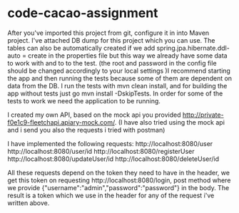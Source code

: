 # code-cacao-assignment

After you've imported this project from git, configure it in into Maven project.
I've attached DB dump for this project which you can use. The tables can also be automatically created if we add spring.jpa.hibernate.ddl-auto = create in the properties file but this way we already have some data to work with and to to the test. (the root and password in the config file should be changed accordingly to your local settings )I recommend starting the app and then running the tests because some of them are dependent on data from the DB. I run the tests with mvn clean install, and for building the app without tests just go mvn install -DskipTests. In order for some of the tests to work we need the application to be running.

I created my own API, based on the mock api you provided http://private-f0e1c9-fleetchapi.apiary-mock.com/. (I have also tried using the mock api and i send you also the requests i tried with postman)

I have implemented the following requests:
http://localhost:8080/user
http://localhost:8080/user/id
http://localhost:8080/registerUser
http://localhost:8080/updateUser/id
http://localhost:8080/deleteUser/id

All these requests depend on the token they need to have in the header, we get this token on requesting http://localhost:8080/login, post method where we provide {"username":"admin","password":"password"} in the body. The result is a token which we use in the header for any of the request i've written above.

